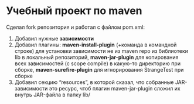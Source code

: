 # Учебный проект по maven

Сделал fork репозитория и работал с файлом pom.xml:
1. Добавил нужные **зависимости**
2. Добавил плагины:
    **maven-install-plugin** (+команда в командной строке) для установки зависимости не из maven repo из библиотеки lib в локальный репозиторий,
    **maven-jar-plugin** для копирования всех зависимостей (с scope compile) в какую-то директорию при сборке,
    **maven-surefire-plugin** для игнорирования StrangeTest при сборке
3. Добавил секцию “resources”, в которой сказал, что собранные JAR-зависимости это ресурс, чтоб плагин maven-jar-plugin сложил их внутрь JAR-файла в папку lib/
   
